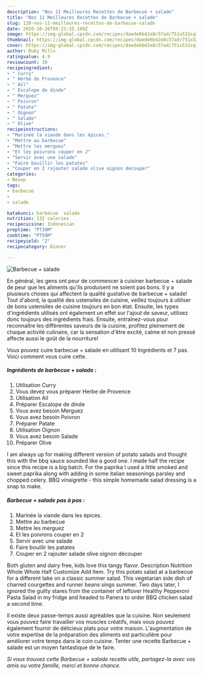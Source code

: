 ```yaml
---
description: "Nos 11 Meilleures Recettes de Barbecue + salade"
title: "Nos 11 Meilleures Recettes de Barbecue + salade"
slug: 120-nos-11-meilleures-recettes-de-barbecue-salade
date: 2020-10-26T04:22:15.189Z
image: https://img-global.cpcdn.com/recipes/daede6b42e8c57ad/751x532cq70/barbecue-salade-photo-principale-de-la-recette.jpg
thumbnail: https://img-global.cpcdn.com/recipes/daede6b42e8c57ad/751x532cq70/barbecue-salade-photo-principale-de-la-recette.jpg
cover: https://img-global.cpcdn.com/recipes/daede6b42e8c57ad/751x532cq70/barbecue-salade-photo-principale-de-la-recette.jpg
author: Ruby Mills
ratingvalue: 4.9
reviewcount: 10
recipeingredient:
- " Curry"
- " Herbe de Provence"
- " Ail"
- " Escalope de dinde"
- " Merguez"
- " Poivron"
- " Patate"
- " Oignon"
- " Salade"
- " Olive"
recipeinstructions:
- "Marinée la viande dans les épices."
- "Mettre au barbecue"
- "Mettre les merguez"
- "Et les poivrons couper en 2"
- "Servir avec une salade"
- "Faire bouillir les patates"
- "Couper en 2 rajouter salade olive oignon découper"
categories:
- Resep
tags:
- barbecue
- 
- salade

katakunci: barbecue  salade 
nutrition: 132 calories
recipecuisine: Indonesian
preptime: "PT39M"
cooktime: "PT59M"
recipeyield: "2"
recipecategory: Dinner

---
```



![Barbecue + salade](https://img-global.cpcdn.com/recipes/daede6b42e8c57ad/751x532cq70/barbecue-salade-photo-principale-de-la-recette.jpg)

En général, les gens ont peur de commencer à cuisiner barbecue + salade de peur que les aliments qu'ils produisent ne soient pas bons. Il y a plusieurs choses qui affectent la qualité gustative de barbecue + salade! Tout d'abord, la qualité des ustensiles de cuisine, veillez toujours à utiliser de bons ustensiles de cuisine toujours en bon état. Ensuite, les types d'ingrédients utilisés ont également un effet sur l'ajout de saveur, utilisez donc toujours des ingrédients frais. Ensuite, entraînez-vous pour reconnaître les différentes saveurs de la cuisine, profitez pleinement de chaque activité culinaire, car la sensation d'être excité, calme et non pressé affecte aussi le goût de la nourriture!

<!--inarticleads1-->

Vous pouvez cuire barbecue + salade en utilisant 10 Ingrédients et 7 pas. Voici comment vous cuire cette.

##### Ingrédients de barbecue + salade :

1. Utilisation  Curry
1. Vous devez vous préparer  Herbe de Provence
1. Utilisation  Ail
1. Préparer  Escalope de dinde
1. Vous avez besoin  Merguez
1. Vous avez besoin  Poivron
1. Préparer  Patate
1. Utilisation  Oignon
1. Vous avez besoin  Salade
1. Préparer  Olive


I am always up for making different version of potato salads and thought this with the bbq sauce sounded like a good one. I made half the recipe since this recipe is a big batch. For the paprika I used a little smoked and sweet paprika along with adding in some italian seasonings parsley and chopped celery. BBQ vinaigrette - this simple homemade salad dressing is a snap to make. 

<!--inarticleads2-->

##### Barbecue + salade pas à pas :

1. Marinée la viande dans les épices.
1. Mettre au barbecue
1. Mettre les merguez
1. Et les poivrons couper en 2
1. Servir avec une salade
1. Faire bouillir les patates
1. Couper en 2 rajouter salade olive oignon découper


Both gluten and dairy free, kids love this tangy flavor. Description Nutrition Whole Whole Half Customize Add Item. Try this potato salad at a barbecue for a different take on a classic summer salad. This vegetarian side dish of charred courgettes and runner beans sings summer. Two days later, I ignored the guilty stares from the container of leftover Healthy Pepperoni Pasta Salad in my fridge and headed to Panera to order BBQ chicken salad a second time. 

<!--inarticleads1-->

<p>
Il existe deux passe-temps aussi agréables que la cuisine. Non seulement vous pouvez faire travailler vos muscles créatifs, mais vous pouvez également fournir de délicieux plats pour votre maison. L'augmentation de votre expertise de la préparation des aliments est particulière pour améliorer votre temps dans le coin cuisine. Tenter une recette Barbecue + salade est un moyen fantastique de le faire.
</p>

<p>
<i>Si vous trouvez cette Barbecue + salade recette utile, partagez-la avec vos amis ou votre famille, merci et bonne chance.</i>
</p>
